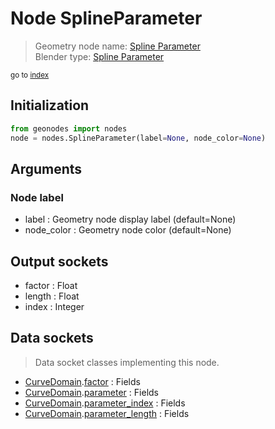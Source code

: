 
# Node SplineParameter

> Geometry node name: [Spline Parameter](https://docs.blender.org/manual/en/latest/modeling/geometry_nodes/curve/spline_parameter.html)<br>
  Blender type: [Spline Parameter](https://docs.blender.org/api/current/bpy.types.GeometryNodeSplineParameter.html)
  
<sub>go to [index](/docs/index.md)</sub>

## Initialization

```python
from geonodes import nodes
node = nodes.SplineParameter(label=None, node_color=None)
```



## Arguments


### Node label

- label : Geometry node display label (default=None)
- node_color : Geometry node color (default=None)

## Output sockets

- factor : Float
- length : Float
- index : Integer

## Data sockets

> Data socket classes implementing this node.
  
  
- [CurveDomain](/docs/CurveDomain.md).[factor](/docs/CurveDomain.md#factor) : Fields
- [CurveDomain](/docs/CurveDomain.md).[parameter](/docs/CurveDomain.md#parameter) : Fields
- [CurveDomain](/docs/CurveDomain.md).[parameter_index](/docs/CurveDomain.md#parameter_index) : Fields
- [CurveDomain](/docs/CurveDomain.md).[parameter_length](/docs/CurveDomain.md#parameter_length) : Fields
  
